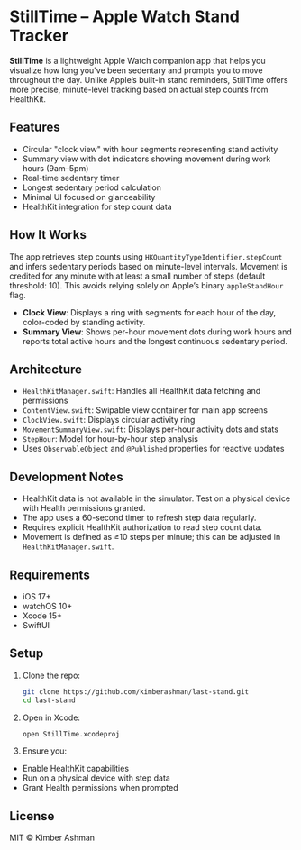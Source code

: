 # StillTime – Apple Watch Stand Tracker

**StillTime** is a lightweight Apple Watch companion app that helps you visualize how long you've been sedentary and prompts you to move throughout the day. Unlike Apple’s built-in stand reminders, StillTime offers more precise, minute-level tracking based on actual step counts from HealthKit.

## Features

- Circular "clock view" with hour segments representing stand activity
- Summary view with dot indicators showing movement during work hours (9am–5pm)
- Real-time sedentary timer
- Longest sedentary period calculation
- Minimal UI focused on glanceability
- HealthKit integration for step count data

## How It Works

The app retrieves step counts using `HKQuantityTypeIdentifier.stepCount` and infers sedentary periods based on minute-level intervals. Movement is credited for any minute with at least a small number of steps (default threshold: 10). This avoids relying solely on Apple’s binary `appleStandHour` flag.

- **Clock View**: Displays a ring with segments for each hour of the day, color-coded by standing activity.
- **Summary View**: Shows per-hour movement dots during work hours and reports total active hours and the longest continuous sedentary period.

## Architecture

- `HealthKitManager.swift`: Handles all HealthKit data fetching and permissions
- `ContentView.swift`: Swipable view container for main app screens
- `ClockView.swift`: Displays circular activity ring
- `MovementSummaryView.swift`: Displays per-hour activity dots and stats
- `StepHour`: Model for hour-by-hour step analysis
- Uses `ObservableObject` and `@Published` properties for reactive updates

## Development Notes

- HealthKit data is not available in the simulator. Test on a physical device with Health permissions granted.
- The app uses a 60-second timer to refresh step data regularly.
- Requires explicit HealthKit authorization to read step count data.
- Movement is defined as ≥10 steps per minute; this can be adjusted in `HealthKitManager.swift`.

## Requirements

- iOS 17+
- watchOS 10+
- Xcode 15+
- SwiftUI

## Setup

1. Clone the repo:
   ```bash
   git clone https://github.com/kimberashman/last-stand.git
   cd last-stand
   ```

2.	Open in Xcode:
    ```bash
    open StillTime.xcodeproj    
    ```

3.	Ensure you:
- Enable HealthKit capabilities
- Run on a physical device with step data
- Grant Health permissions when prompted


## License

MIT © Kimber Ashman